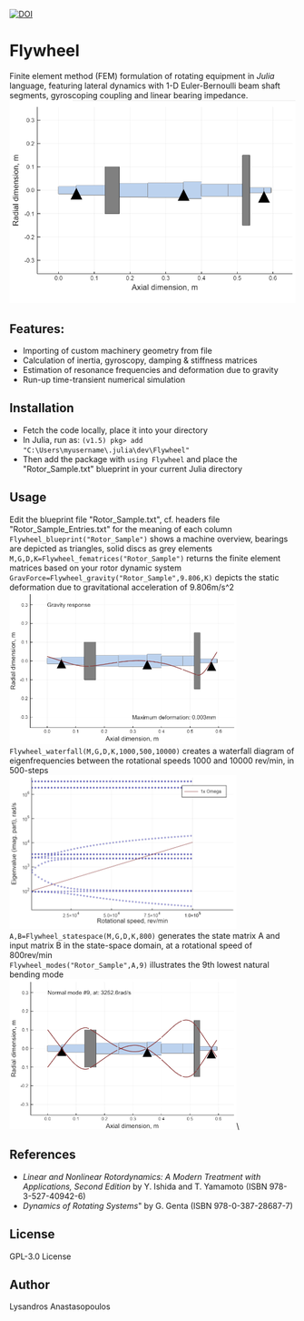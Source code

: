 [![DOI](https://zenodo.org/badge/DOI/10.5281/zenodo.4625162.svg)](https://doi.org/10.5281/zenodo.4625162)

# Flywheel
Finite element method (FEM) formulation of rotating equipment in <em>Julia</em> language, featuring lateral dynamics with 1-D  Euler-Bernoulli beam shaft segments, gyroscoping coupling and linear bearing impedance.\
<img src= "pictures/Rotor.PNG"  width="600">

## Features:
* Importing of custom machinery geometry from file
* Calculation of inertia, gyroscopy, damping & stiffness matrices
* Estimation of resonance frequencies and deformation due to gravity
* Run-up time-transient numerical simulation

## Installation
* Fetch the code locally, place it into your directory
* In Julia, run as: `(v1.5) pkg> add "C:\Users\myusername\.julia\dev\Flywheel"`
* Then add the package with `using Flywheel` and place the "Rotor_Sample.txt" blueprint in your current Julia directory


## Usage
Edit the blueprint file "Rotor_Sample.txt", cf. headers file "Rotor_Sample_Entries.txt" for the meaning of each column\
`Flywheel_blueprint("Rotor_Sample")` shows a machine overview, bearings are depicted as triangles, solid discs as grey elements\
`M,G,D,K=Flywheel_fematrices("Rotor_Sample")` returns the finite element matrices based on your rotor dynamic system\
`GravForce=Flywheel_gravity("Rotor_Sample",9.806,K)` depicts the static deformation due to  gravitational acceleration of 9.806m/s^2\
 <img src= "pictures/Gravity.PNG"  width="400">\
`Flywheel_waterfall(M,G,D,K,1000,500,10000)` creates a  waterfall diagram of eigenfrequencies between the rotational speeds 1000 and 10000 rev/min, in 500-steps\
 <img src= "pictures/Campbell.PNG"  width="400">\
`A,B=Flywheel_statespace(M,G,D,K,800)` generates the state matrix A and input matrix B in the state-space domain, at a rotational speed of 800rev/min\
`Flywheel_modes("Rotor_Sample",A,9)` illustrates the 9th lowest natural bending mode\
 <img src= "pictures/Modes.PNG"  width="400">\



## References
* *Linear and Nonlinear Rotordynamics: A Modern Treatment with Applications, Second Edition* by Y. Ishida and T. Yamamoto (ISBN 978-3-527-40942-6)
* *Dynamics of Rotating Systems*" by G. Genta (ISBN 978-0-387-28687-7)

## License
GPL-3.0 License
 
## Author
Lysandros Anastasopoulos

